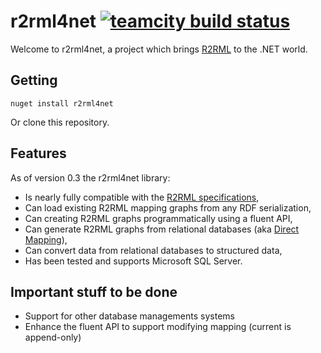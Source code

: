 # r2rml4net [![teamcity build status](http://ci.t-code.pl/app/rest/builds/buildType:bt12/statusIcon)](http://ci.t-code.pl/viewType.html?buildTypeId=bt12)

Welcome to r2rml4net, a project which brings [R2RML](http://www.w3.org/TR/r2rml/) to the .NET world.

## Getting

```
nuget install r2rml4net
```

Or clone this repository.

## Features

As of version 0.3 the r2rml4net library:

* Is nearly fully compatible with the [R2RML specifications](http://www.w3.org/TR/r2rml/),
* Can load existing R2RML mapping graphs from any RDF serialization,
* Can creating R2RML graphs programmatically using a fluent API,
* Can generate R2RML graphs from relational databases (aka [Direct Mapping](http://www.w3.org/TR/rdb-direct-mapping/)),
* Can convert data from relational databases to structured data,
* Has been tested and supports Microsoft SQL Server.

## Important stuff to be done

* Support for other database managements systems
* Enhance the fluent API to support modifying mapping (current is append-only)
